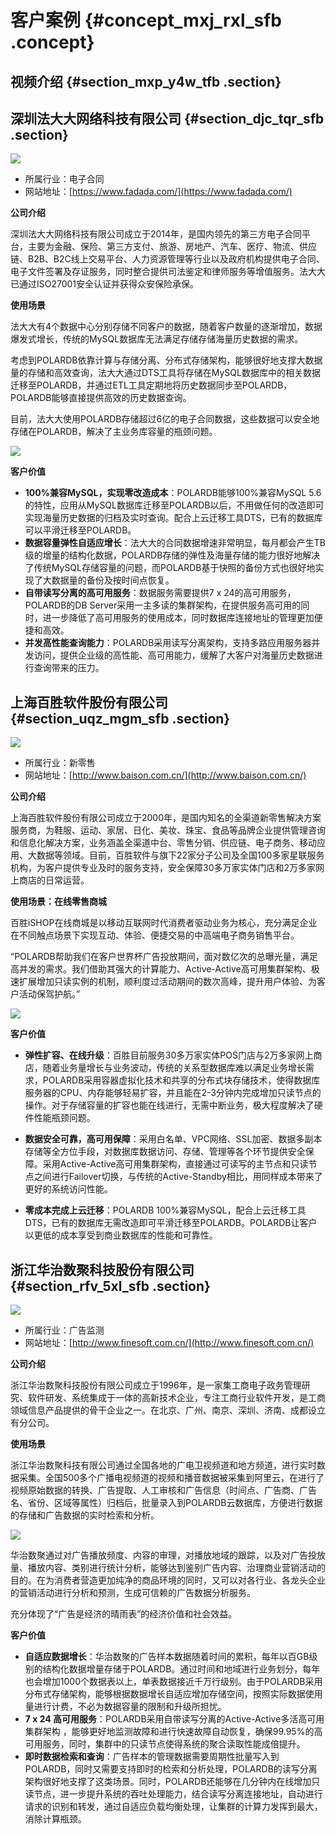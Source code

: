# 客户案例 {#concept_mxj_rxl_sfb .concept}

## 视频介绍 {#section_mxp_y4w_tfb .section}



## 深圳法大大网络科技有限公司 {#section_djc_tqr_sfb .section}

![](http://static-aliyun-doc.oss-cn-hangzhou.aliyuncs.com/assets/img/60911/154201593730858_zh-CN.png)

-   所属行业：电子合同
-   网站地址：[https://www.fadada.com/](https://www.fadada.com/)

**公司介绍**

深圳法大大网络科技有限公司成立于2014年，是国内领先的第三方电子合同平台，主要为金融、保险、第三方支付、旅游、房地产、汽车、医疗、物流、供应链、B2B、B2C线上交易平台、人力资源管理等行业以及政府机构提供电子合同、电子文件签署及存证服务，同时整合提供司法鉴定和律师服务等增值服务。法大大已通过ISO27001安全认证并获得众安保险承保。

**使用场景**

法大大有4个数据中心分别存储不同客户的数据，随着客户数量的逐渐增加，数据爆发式增长，传统的MySQL数据库无法满足存储存储海量历史数据的需求。

考虑到POLARDB依靠计算与存储分离、分布式存储架构，能够很好地支撑大数据量的存储和高效查询，法大大通过DTS工具将存储在MySQL数据库中的相关数据迁移至POLARDB，并通过ETL工具定期地将历史数据同步至POLARDB，POLARDB能够直接提供高效的历史数据查询。

目前，法大大使用POLARDB存储超过6亿的电子合同数据，这些数据可以安全地存储在POLARDB，解决了主业务库容量的瓶颈问题。

![](http://static-aliyun-doc.oss-cn-hangzhou.aliyuncs.com/assets/img/60911/154201593730860_zh-CN.png)

**客户价值**

-   **100%兼容MySQL，实现零改造成本**：POLARDB能够100%兼容MySQL 5.6的特性，应用从MySQL数据库迁移至POLARDB以后，不用做任何的改造即可实现海量历史数据的归档及实时查询。配合上云迁移工具DTS，已有的数据库可以平滑迁移至POLARDB。
-   **数据容量弹性自适应增长**：法大大的合同数据增速非常明显，每月都会产生TB级的增量的结构化数据，POLARDB存储的弹性及海量存储的能力很好地解决了传统MySQL存储容量的问题，而POLARDB基于快照的备份方式也很好地实现了大数据量的备份及按时间点恢复。
-   **自带读写分离的高可用服务**：数据服务需要提供7 x 24的高可用服务，POLARDB的DB Server采用一主多读的集群架构，在提供服务高可用的同时，进一步降低了高可用服务的使用成本，同时数据库连接地址的管理更加便捷和高效。
-   **并发高性能查询能力**：POLARDB采用读写分离架构，支持多路应用服务器并发访问，提供企业级的高性能、高可用能力，缓解了大客户对海量历史数据进行查询带来的压力。

## 上海百胜软件股份有限公司 {#section_uqz_mgm_sfb .section}

![](http://static-aliyun-doc.oss-cn-hangzhou.aliyuncs.com/assets/img/60911/154201593730640_zh-CN.png)

-   所属行业：新零售
-   网站地址：[http://www.baison.com.cn/](http://www.baison.com.cn/)

**公司介绍**

上海百胜软件股份有限公司成立于2000年，是国内知名的全渠道新零售解决方案服务商，为鞋服、运动、家居、日化、美妆、珠宝、食品等品牌企业提供管理咨询和信息化解决方案，业务涵盖全渠道中台、零售分销、供应链、电子商务、移动应用、大数据等领域。目前，百胜软件与旗下22家分子公司及全国100多家星联服务机构，为客户提供专业及时的服务支持，安全保障30多万家实体门店和2万多家网上商店的日常运营。

**使用场景：在线零售商城**

百胜iSHOP在线商城是以移动互联网时代消费者驱动业务为核心，充分满足企业在不同触点场景下实现互动、体验、便捷交易的中高端电子商务销售平台。

“POLARDB帮助我们在客户世界杯广告投放期间，面对数亿次的总曝光量，满足高并发的需求。我们借助其强大的计算能力、Active-Active高可用集群架构、极速扩展增加只读实例的机制，顺利度过活动期间的数次高峰，提升用户体验、为客户活动保驾护航。”

![](http://static-aliyun-doc.oss-cn-hangzhou.aliyuncs.com/assets/img/60911/154201593730844_zh-CN.png)

**客户价值**

-   **弹性扩容、在线升级**：百胜目前服务30多万家实体POS门店与2万多家网上商店，随着业务量增长与业务波动，传统的关系型数据库难以满足业务增长需求，POLARDB采用容器虚拟化技术和共享的分布式块存储技术，使得数据库服务器的CPU、内存能够轻易扩容，并且能在2-3分钟内完成增加只读节点的操作。对于存储容量的扩容也能在线进行，无需中断业务，极大程度解决了硬件性能瓶颈问题。

-   **数据安全可靠，高可用保障**：采用白名单、VPC网络、SSL加密、数据多副本存储等全方位手段，对数据库数据访问、存储、管理等各个环节提供安全保障。采用Active-Active高可用集群架构，直接通过可读写的主节点和只读节点之间进行Failover切换，与传统的Active-Standby相比，用同样成本带来了更好的系统访问性能。
-   **零成本完成上云迁移**：POLARDB 100%兼容MySQL，配合上云迁移工具DTS，已有的数据库无需改造即可平滑迁移至POLARDB。POLARDB让客户以更低的成本享受到商业数据库的性能和可靠性。

## 浙江华治数聚科技股份有限公司 {#section_rfv_5xl_sfb .section}

![](http://static-aliyun-doc.oss-cn-hangzhou.aliyuncs.com/assets/img/60911/154201593730634_zh-CN.png)

-   所属行业：广告监测
-   网站地址：[http://www.finesoft.com.cn/](http://www.finesoft.com.cn/)

**公司介绍**

浙江华治数聚科技股份有限公司成立于1996年，是一家集工商电子政务管理研究、软件研发、系统集成于一体的高新技术企业，专注工商行业软件开发，是工商领域信息产品提供的骨干企业之一。在北京、广州、南京、深圳、济南、成都设立有分公司。

**使用场景**

浙江华治数聚科技有限公司通过全国各地的广电卫视频道和地方频道，进行实时数据采集。全国500多个广播电视频道的视频和播音数据被采集到阿里云，在进行了视频原始数据的转换、广告提取、人工审核和广告信息（时间点、广告商、广告名、省份、区域等属性）归档后，批量录入到POLARDB云数据库，方便进行数据的存储和广告数据的实时检索和分析。

![](http://static-aliyun-doc.oss-cn-hangzhou.aliyuncs.com/assets/img/60911/154201593730636_zh-CN.png)

华治数聚通过对广告播放频度、内容的审理，对播放地域的跟踪，以及对广告投放量、播放内容、类别进行统计分析，能够达到鉴别广告内容、治理商业营销活动的目的。在为消费者营造更加纯净的商品环境的同时，又可以对各行业、各龙头企业的营销活动进行分析和预测，生成可信赖的广告数据分析服务。

充分体现了“广告是经济的晴雨表”的经济价值和社会效益。

**客户价值**

-   **自适应数据增长**：华治数聚的广告样本数据随着时间的累积，每年以百GB级别的结构化数据增量存储于POLARDB。通过时间和地域进行业务划分，每年也会增加1000个数据表以上，单表数据接近千万行级别。由于POLARDB采用分布式存储架构，能够根据数据增长自适应增加存储空间，按照实际数据使用量进行计费，不必为数据容量的限制和升级所担忧。
-   **7 x 24 高可用服务**：POLARDB采用自带读写分离的Active-Active多活高可用集群架构 ，能够更好地监测故障和进行快速故障自动恢复，确保99.95%的高可用服务，同时，集群中的只读节点使得系统的聚合读取性能成倍提升。
-   **即时数据检索和查询**：广告样本的管理数据需要周期性批量写入到POLARDB，同时又需要支持即时的检索和分析处理，POLARDB的读写分离架构很好地支撑了这类场景。同时，POLARDB还能够在几分钟内在线增加只读节点，进一步提升系统的吞吐处理能力，结合读写分离连接地址，自动进行请求的识别和转发，通过自适应负载均衡处理，让集群的计算力发挥到最大，消除计算瓶颈。

